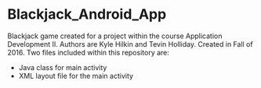# Blackjack_Android_App
Blackjack game created for a project within the course Application Development II. Authors are Kyle Hilkin and Tevin Holliday. Created in Fall of 2016.
Two files included within this repository are: 
+ Java class for main activity 
+ XML layout file for the main activity 
